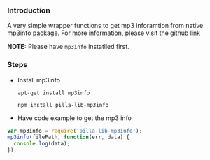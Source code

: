 ### Introduction
A very simple wrapper functions to get mp3 inforamtion from native mp3info package. 
For more information, please visit the github [link](https://github.com/PerryWu/pilla-lib-mp3info)

__NOTE:__ Please have `mp3info` instatlled first.

### Steps
* Install mp3info

    `apt-get install mp3info`

    `npm install pilla-lib-mp3info`

* Have code example to get the mp3 info

```javascript
var mp3info = require('pilla-lib-mp3info');
mp3info(filePath, function(err, data) {
  console.log(data);
}); 
```
